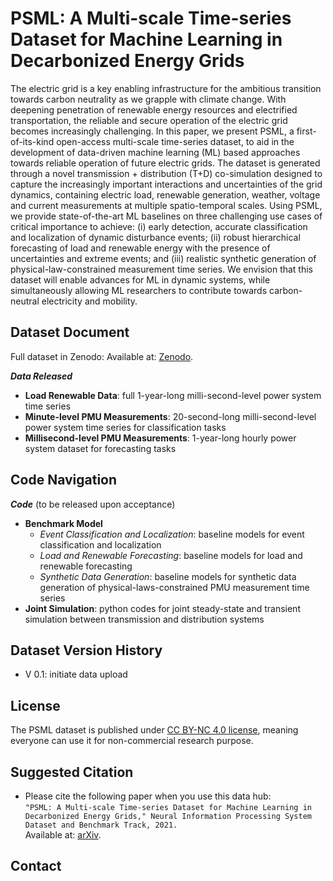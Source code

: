 # PSML: A Multi-scale Time-series Dataset for Machine Learning in Decarbonized Energy Grids
The electric grid is a key enabling infrastructure for the ambitious transition towards carbon neutrality as we grapple with climate change. With deepening penetration of renewable energy resources and electrified transportation, the reliable and secure operation of the electric grid becomes increasingly challenging. In this paper, we present PSML, a first-of-its-kind open-access multi-scale time-series dataset, to aid in the development of data-driven machine learning (ML) based approaches towards reliable operation of future electric grids. The dataset is generated through a novel transmission + distribution (T+D) co-simulation designed to capture the increasingly important interactions and uncertainties of the grid dynamics, containing electric load, renewable generation, weather, voltage and current measurements at multiple spatio-temporal scales. Using PSML, we provide state-of-the-art ML baselines on three challenging use cases of critical importance to achieve: (i) early detection, accurate classification and localization of dynamic disturbance events; (ii) robust hierarchical forecasting of load and renewable energy with the presence of uncertainties and extreme events; and (iii) realistic synthetic generation of physical-law-constrained measurement time series. We envision that this dataset will enable advances for ML in dynamic systems, while simultaneously allowing ML researchers to contribute towards carbon-neutral electricity and mobility. 

## Dataset Document
Full dataset in Zenodo:
Available at: [Zenodo](https://zenodo.org/deposit/5130612#).

***Data Released***
-  **Load Renewable Data**: full 1-year-long milli-second-level power system time series
-  **Minute-level PMU Measurements**: 20-second-long milli-second-level power system time series for classification tasks
-  **Millisecond-level PMU Measurements**: 1-year-long hourly power system dataset for forecasting tasks

## Code Navigation
***Code*** (to be released upon acceptance)
- **Benchmark Model**
  - *Event Classification and Localization*: baseline models for event classification and localization
  - *Load and Renewable Forecasting*: baseline models for load and renewable forecasting
  - *Synthetic Data Generation*: baseline models for synthetic data generation of physical-laws-constrained PMU measurement time series
- **Joint Simulation**: python codes for joint steady-state and transient simulation between transmission and distribution systems

## Dataset Version History
- V 0.1: initiate data upload

## License
The PSML dataset is published under [CC BY-NC 4.0 license](https://creativecommons.org/licenses/by-nc/4.0/), meaning everyone can use it for non-commercial research purpose.

## Suggested Citation
- Please cite the following paper when you use this data hub:  
`
"PSML: A Multi-scale Time-series Dataset for Machine Learning in Decarbonized Energy Grids," Neural Information Processing System Dataset and Benchmark Track, 2021.
`\
Available at: [arXiv](https://arxiv.org/abs/XXXXXXXXXXXXXX).

## Contact
